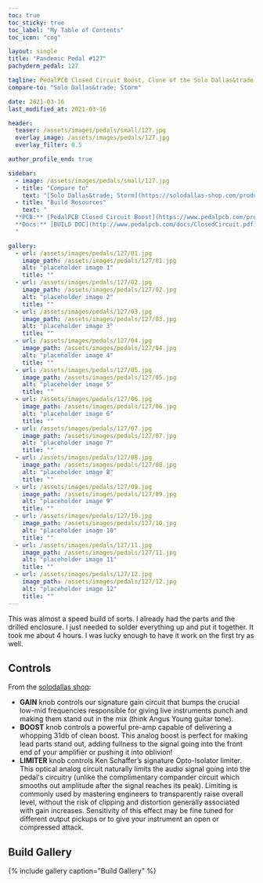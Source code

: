 ```yaml
---
toc: true
toc_sticky: true
toc_label: "My Table of Contents"
toc_icon: "cog"

layout: single
title: "Pandemic Pedal #127"
pachyderm_pedal: 127

tagline: PedalPCB Closed Circuit Boost, Clone of the Solo Dallas&trade; Storm<br>"Hey Laser Liops, your momma was a snowblower" - Johnny 5
compare-to: "Solo Dallas&trade; Storm"

date: 2021-03-16
last_modified_at: 2021-03-16

header:
  teaser: /assets/images/pedals/small/127.jpg
  overlay_image: /assets/images/pedals/127.jpg
  overlay_filter: 0.5

author_profile_end: true

sidebar:
  - image: /assets/images/pedals/small/127.jpg
  - title: "Compare to"
    text: "[Solo Dallas&trade; Storm](https://solodallas-shop.com/products/storm-d-2019)"
  - title: "Build Resources"
    text: "
  **PCB:** [PedalPCB Closed Circuit Boost](https://www.pedalpcb.com/product/closedcircuit/)<br>
  **Docs:** [BUILD DOC](http://www.pedalpcb.com/docs/ClosedCircuit.pdf)
  "

gallery:
  - url: /assets/images/pedals/127/01.jpg
    image_path: /assets/images/pedals/127/01.jpg
    alt: "placeholder image 1"
    title: ""
  - url: /assets/images/pedals/127/02.jpg
    image_path: /assets/images/pedals/127/02.jpg
    alt: "placeholder image 2"
    title: ""
  - url: /assets/images/pedals/127/03.jpg
    image_path: /assets/images/pedals/127/03.jpg
    alt: "placeholder image 3"
    title: ""
  - url: /assets/images/pedals/127/04.jpg
    image_path: /assets/images/pedals/127/04.jpg
    alt: "placeholder image 4"
    title: ""
  - url: /assets/images/pedals/127/05.jpg
    image_path: /assets/images/pedals/127/05.jpg
    alt: "placeholder image 5"
    title: ""
  - url: /assets/images/pedals/127/06.jpg
    image_path: /assets/images/pedals/127/06.jpg
    alt: "placeholder image 6"
    title: ""
  - url: /assets/images/pedals/127/07.jpg
    image_path: /assets/images/pedals/127/07.jpg
    alt: "placeholder image 7"
    title: ""
  - url: /assets/images/pedals/127/08.jpg
    image_path: /assets/images/pedals/127/08.jpg
    alt: "placeholder image 8"
    title: ""
  - url: /assets/images/pedals/127/09.jpg
    image_path: /assets/images/pedals/127/09.jpg
    alt: "placeholder image 9"
    title: ""
  - url: /assets/images/pedals/127/10.jpg
    image_path: /assets/images/pedals/127/10.jpg
    alt: "placeholder image 10"
    title: ""
  - url: /assets/images/pedals/127/11.jpg
    image_path: /assets/images/pedals/127/11.jpg
    alt: "placeholder image 11"
    title: ""
  - url: /assets/images/pedals/127/12.jpg
    image_path: /assets/images/pedals/127/12.jpg
    alt: "placeholder image 12"
    title: ""
---
```


This was almost a speed build of sorts. I already had the parts and the drilled enclosure. I just needed to solder everything up and put it together. It took me about 4 hours. I was lucky enough to have it work on the first try as well.

## Controls

From the [solodallas shop](https://solodallas-shop.com/products/storm-d-2019):

* **GAIN** knob controls our signature gain circuit that bumps the crucial low-mid frequencies responsible for giving live instruments punch and making them stand out in the mix (think Angus Young guitar tone).
* **BOOST** knob controls a powerful pre-amp capable of delivering a whopping 31db of clean boost. This analog boost is perfect for making lead parts stand out, adding fullness to the signal going into the front end of your amplifier or pushing it into oblivion!
* **LIMITER** knob controls Ken Schaffer’s signature Opto-Isolator limiter. This optical analog circuit naturally limits the audio signal going into the pedal's circuitry (unlike the complimentary compander circuit which smooths out amplitude after the signal reaches its peak). Limiting is commonly used by mastering engineers to transparently raise overall level, without the risk of clipping and distortion generally associated with gain increases. Sensitivity of this effect may be fine tuned for different output pickups or to give your instrument an open or compressed attack.

## Build Gallery

{% include gallery caption="Build Gallery" %}
